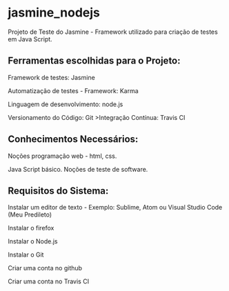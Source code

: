 # jasmine_nodejs
Projeto de Teste do Jasmine - Framework utilizado para criação de testes em Java Script.

Ferramentas escolhidas para o Projeto:
---------------------------------------
Framework de testes: Jasmine 

Automatização de testes - Framework: Karma

Linguagem de desenvolvimento: node.js

Versionamento do Código: Git >Integração Contínua: Travis CI

Conhecimentos Necessários:
----------------------------
Noções programação web - html, css.

Java Script básico.
Noções de teste de software.


Requisitos do Sistema:
------------------------
Instalar um editor de texto - Exemplo: Sublime, Atom ou Visual Studio Code (Meu Predileto)

Instalar o firefox

Instalar o Node.js

Instalar o Git

Criar uma conta no github

Criar uma conta no Travis CI
